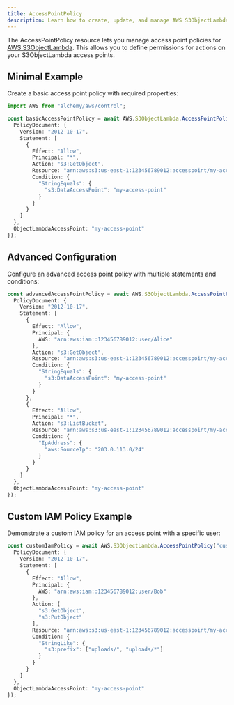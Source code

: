 ```yaml
---
title: AccessPointPolicy
description: Learn how to create, update, and manage AWS S3ObjectLambda AccessPointPolicys using Alchemy Cloud Control.
---
```



The AccessPointPolicy resource lets you manage access point policies for [AWS S3ObjectLambda](https://docs.aws.amazon.com/s3objectlambda/latest/userguide/). This allows you to define permissions for actions on your S3ObjectLambda access points.

## Minimal Example

Create a basic access point policy with required properties:

```ts
import AWS from "alchemy/aws/control";

const basicAccessPointPolicy = await AWS.S3ObjectLambda.AccessPointPolicy("basicPolicy", {
  PolicyDocument: {
    Version: "2012-10-17",
    Statement: [
      {
        Effect: "Allow",
        Principal: "*",
        Action: "s3:GetObject",
        Resource: "arn:aws:s3:us-east-1:123456789012:accesspoint/my-access-point",
        Condition: {
          "StringEquals": {
            "s3:DataAccessPoint": "my-access-point"
          }
        }
      }
    ]
  },
  ObjectLambdaAccessPoint: "my-access-point"
});
```

## Advanced Configuration

Configure an advanced access point policy with multiple statements and conditions:

```ts
const advancedAccessPointPolicy = await AWS.S3ObjectLambda.AccessPointPolicy("advancedPolicy", {
  PolicyDocument: {
    Version: "2012-10-17",
    Statement: [
      {
        Effect: "Allow",
        Principal: {
          AWS: "arn:aws:iam::123456789012:user/Alice"
        },
        Action: "s3:GetObject",
        Resource: "arn:aws:s3:us-east-1:123456789012:accesspoint/my-access-point",
        Condition: {
          "StringEquals": {
            "s3:DataAccessPoint": "my-access-point"
          }
        }
      },
      {
        Effect: "Allow",
        Principal: "*",
        Action: "s3:ListBucket",
        Resource: "arn:aws:s3:us-east-1:123456789012:accesspoint/my-access-point",
        Condition: {
          "IpAddress": {
            "aws:SourceIp": "203.0.113.0/24"
          }
        }
      }
    ]
  },
  ObjectLambdaAccessPoint: "my-access-point"
});
```

## Custom IAM Policy Example

Demonstrate a custom IAM policy for an access point with a specific user:

```ts
const customIamPolicy = await AWS.S3ObjectLambda.AccessPointPolicy("customPolicy", {
  PolicyDocument: {
    Version: "2012-10-17",
    Statement: [
      {
        Effect: "Allow",
        Principal: {
          AWS: "arn:aws:iam::123456789012:user/Bob"
        },
        Action: [
          "s3:GetObject",
          "s3:PutObject"
        ],
        Resource: "arn:aws:s3:us-east-1:123456789012:accesspoint/my-access-point",
        Condition: {
          "StringLike": {
            "s3:prefix": ["uploads/", "uploads/*"]
          }
        }
      }
    ]
  },
  ObjectLambdaAccessPoint: "my-access-point"
});
```
